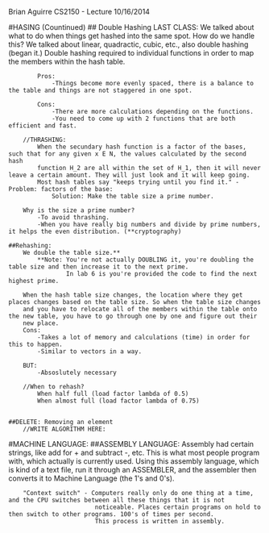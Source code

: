 Brian Aguirre
CS2150 - Lecture
10/16/2014

#HASING (Countinued)
	## Double Hashing
		LAST CLASS:
			We talked about what to do when things get hashed into the same spot.
			How do we handle this? We talked about linear, quadractic, cubic, etc., also double hashing (began it.)
			Double hashing required to individual functions in order to map the members within the hash table.

			Pros:
				-Things become more evenly spaced, there is a balance to the table and things are not staggered in one spot.

			Cons:
				-There are more calculations depending on the functions.
				-You need to come up with 2 functions that are both efficient and fast.

		//THRASHING:
			When the secundary hash function is a factor of the bases, such that for any given x E N, the values calculated by the second hash
			function H_2 are all within the set of H_1, then it will never leave a certain amount. They will just look and it will keep going.
			Most hash tables say "keeps trying until you find it." - Problem: factors of the base:
				Solution: Make the table size a prime number.

		Why is the size a prime number?
			-To avoid thrashing.
			-When you have really big numbers and divide by prime numbers, it helps the even distribution. (**cryptography)

	##Rehashing:
		We double the table size.**
			**Note: You're not actually DOUBLING it, you're doubling the table size and then increase it to the next prime.
					In lab 6 is you're provided the code to find the next highest prime.

		When the hash table size changes, the location where they get places changes based on the table size. So when the table size changes
		and you have to relocate all of the members within the table onto the new table, you have to go through one by one and figure out their
		new place.
		Cons:
			-Takes a lot of memory and calculations (time) in order for this to happen.
			-Similar to vectors in a way.

		BUT:
			-Absoslutely necessary

		//When to rehash?
			When half full (load factor lambda of 0.5)
			When almost full (load factor lambda of 0.75)


	##DELETE: Removing an element
		//WRITE ALGORITHM HERE:


#MACHINE LANGUAGE:
	##ASSEMBLY LANGUAGE:
		Assembly had certain strings, like add for + and subtract -, etc.
		This is what most people program with, which actually is currently used.
		Using this assembly language, which is kind of a text file, run it through an ASSEMBLER, and the assembler then converts it
		to Machine Language (the 1's and 0's).

		"Context switch" - Computers really only do one thing at a time, and the CPU switches between all these things that it is not
							noticeable. Places certain programs on hold to then switch to other programs. 100's of times per second.
							This process is written in assembly.

		





